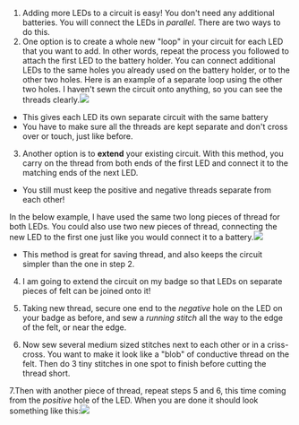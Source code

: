1. Adding more LEDs to a circuit is easy! You don't need any additional batteries. You will connect the LEDs in *parallel*. There are two ways to do this.
2. One option is to create a whole new "loop" in your circuit for each LED that you want to add. In other words, repeat the process you followed to attach the first LED to the battery holder. You can connect additional LEDs to the same holes you already used on the battery holder, or to the other two holes. Here is an example of a separate loop using the other two holes. I haven't sewn the circuit onto anything, so you can see the threads clearly.![](/assets/more_leds_separate_120_333_650.png)
 * This gives each LED its own separate circuit with the same battery
 * You have to make sure all the threads are kept separate and don't cross over or touch, just like before.
3. Another option is to **extend** your existing circuit. With this method, you carry on the thread from both ends of the first LED and connect it to the matching ends of the next LED. 
 * You still must keep the positive and negative threads separate from each other!

 In the below example, I have used the same two long pieces of thread for both LEDs. You could also use two new pieces of thread, connecting the new LED to the first one just like you would connect it to a battery.![](/assets/more_leds_extended_120_225_650.png)
 * This method is great for saving thread, and also keeps the circuit simpler than the one in step 2.
 
4. I am going to extend the circuit on my badge so that LEDs on separate pieces of felt can be joined onto it!

5. Taking new thread, secure one end to the *negative* hole on the LED on your badge as before, and sew a *running stitch* all the way to the edge of the felt, or near the edge. 

6. Now sew several medium sized stitches next to each other or in a criss-cross. You want to make it look like a "blob" of conductive thread on the felt. Then do 3 tiny stitches in one spot to finish before cutting the thread short.

7.Then with another piece of thread, repeat steps 5 and 6, this time coming from the *positive* hole of the LED. When you are done it should look something like this:![](/assets/badge_extension_front_back_120_650.png)

